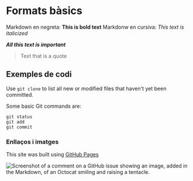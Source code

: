 
# Formats bàsics

Markdown en negreta: **This is bold text**
Markdonw en cursiva: *This text is italicized*

***All this text is important***

> Text that is a quote


## Exemples de codi

Use `git clone` to list all new or modified files that haven't yet been committed.

Some basic Git commands are:
```
git status
git add
git commit
```


### Enllaços i imatges

This site was built using [GitHub Pages](https://pages.github.com/)

![Screenshot of a comment on a GitHub issue showing an image, added in the Markdown, of an Octocat smiling and raising a tentacle.](https://myoctocat.com/assets/images/base-octocat.svg)
